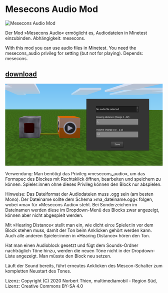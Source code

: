 # Mesecons Audio Mod
![Mesecons Audio Mod](https://github.com/mmmsued/mesecons_audio)

Der Mod »Mesecons Audio« ermöglicht es, Audiodateien in Minetest einzubinden. Abhängigkeit: mesecons.

With this mod you can use audio files in Minetest. You need the mesecons_audio privileg for setting (but not for playing). Depends: mesecons.
## [download](https://github.com/mmmsued/mesecons_audio)

<img src="Screenshot.png">

Verwendung:
Man benötigt das Privileg »mesecons_audio«, um das Formspec des Blockes mit Rechtsklick öffnen, bearbeiten und speichern zu können. Spieler:innen ohne dieses Privileg können den Block nur abspielen.

Hinweise:
Das Dateiformat der Audiodateien muss .ogg sein (am besten Mono). Der Dateiname sollte dem Schema »ma_dateiname.ogg« folgen, wobei »ma« für »Mesecons Audio« steht. Bei Sonderzeichen im Dateinamen werden diese im Dropdown-Menü des Blocks zwar angezeigt, können aber nicht abgespielt werden.

Mit »Hearing Distance« stellt man ein, wie dicht ein:e Spieler:in vor dem Block stehen muss, damit der Ton beim Anklicken gehört werden kann. Auch alle anderen Spieler:innen in »Hearing Distance« hören den Ton.

Hat man einen Audioblock gesetzt und fügt dem Sounds-Ordner nachträglich Töne hinzu, werden die neuen Töne nicht in der Dropdown-Liste angezeigt. Man müsste den Block neu setzen.

Läuft der Sound bereits, führt erneutes Anklicken des Mescon-Schalter zum kompletten Neustart des Tones.

Lizenz:
Copyright (C) 2020 Norbert Thien, multimediamobil - Region Süd, Lizenz: Creative Commons BY-SA 4.0
